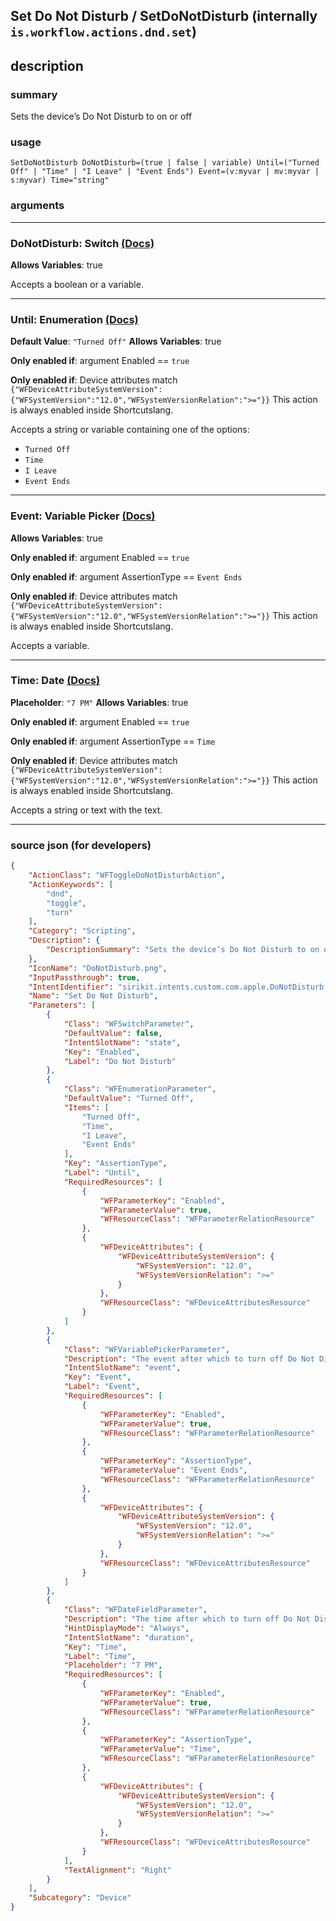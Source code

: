 
## Set Do Not Disturb / SetDoNotDisturb (internally `is.workflow.actions.dnd.set`)


## description

### summary

Sets the device’s Do Not Disturb to on or off


### usage
```
SetDoNotDisturb DoNotDisturb=(true | false | variable) Until=("Turned Off" | "Time" | "I Leave" | "Event Ends") Event=(v:myvar | mv:myvar | s:myvar) Time="string"
```

### arguments

---

### DoNotDisturb: Switch [(Docs)](https://pfgithub.github.io/shortcutslang/gettingstarted#switch-or-expanding-or-boolean-fields)
**Allows Variables**: true



Accepts a boolean
or a variable.

---

### Until: Enumeration [(Docs)](https://pfgithub.github.io/shortcutslang/gettingstarted#enum-select-field)
**Default Value**: `"Turned Off"`
**Allows Variables**: true

**Only enabled if**: argument Enabled == `true`

**Only enabled if**: Device attributes match `{"WFDeviceAttributeSystemVersion":{"WFSystemVersion":"12.0","WFSystemVersionRelation":">="}}` This action is always enabled inside Shortcutslang.

Accepts a string 
or variable
containing one of the options:

- `Turned Off`
- `Time`
- `I Leave`
- `Event Ends`

---

### Event: Variable Picker [(Docs)](https://pfgithub.github.io/shortcutslang/gettingstarted#variable-picker-fields)
**Allows Variables**: true

**Only enabled if**: argument Enabled == `true`

**Only enabled if**: argument AssertionType == `Event Ends`

**Only enabled if**: Device attributes match `{"WFDeviceAttributeSystemVersion":{"WFSystemVersion":"12.0","WFSystemVersionRelation":">="}}` This action is always enabled inside Shortcutslang.

Accepts a variable.

---

### Time: Date [(Docs)](https://pfgithub.github.io/shortcutslang/gettingstarted#text-field)
**Placeholder**: `"7 PM"`
**Allows Variables**: true

**Only enabled if**: argument Enabled == `true`

**Only enabled if**: argument AssertionType == `Time`

**Only enabled if**: Device attributes match `{"WFDeviceAttributeSystemVersion":{"WFSystemVersion":"12.0","WFSystemVersionRelation":">="}}` This action is always enabled inside Shortcutslang.

Accepts a string 
or text
with the text.

---

### source json (for developers)

```json
{
	"ActionClass": "WFToggleDoNotDisturbAction",
	"ActionKeywords": [
		"dnd",
		"toggle",
		"turn"
	],
	"Category": "Scripting",
	"Description": {
		"DescriptionSummary": "Sets the device’s Do Not Disturb to on or off"
	},
	"IconName": "DoNotDisturb.png",
	"InputPassthrough": true,
	"IntentIdentifier": "sirikit.intents.custom.com.apple.DoNotDisturb.Intents.DNDToggleDoNotDisturbIntent",
	"Name": "Set Do Not Disturb",
	"Parameters": [
		{
			"Class": "WFSwitchParameter",
			"DefaultValue": false,
			"IntentSlotName": "state",
			"Key": "Enabled",
			"Label": "Do Not Disturb"
		},
		{
			"Class": "WFEnumerationParameter",
			"DefaultValue": "Turned Off",
			"Items": [
				"Turned Off",
				"Time",
				"I Leave",
				"Event Ends"
			],
			"Key": "AssertionType",
			"Label": "Until",
			"RequiredResources": [
				{
					"WFParameterKey": "Enabled",
					"WFParameterValue": true,
					"WFResourceClass": "WFParameterRelationResource"
				},
				{
					"WFDeviceAttributes": {
						"WFDeviceAttributeSystemVersion": {
							"WFSystemVersion": "12.0",
							"WFSystemVersionRelation": ">="
						}
					},
					"WFResourceClass": "WFDeviceAttributesResource"
				}
			]
		},
		{
			"Class": "WFVariablePickerParameter",
			"Description": "The event after which to turn off Do Not Disturb",
			"IntentSlotName": "event",
			"Key": "Event",
			"Label": "Event",
			"RequiredResources": [
				{
					"WFParameterKey": "Enabled",
					"WFParameterValue": true,
					"WFResourceClass": "WFParameterRelationResource"
				},
				{
					"WFParameterKey": "AssertionType",
					"WFParameterValue": "Event Ends",
					"WFResourceClass": "WFParameterRelationResource"
				},
				{
					"WFDeviceAttributes": {
						"WFDeviceAttributeSystemVersion": {
							"WFSystemVersion": "12.0",
							"WFSystemVersionRelation": ">="
						}
					},
					"WFResourceClass": "WFDeviceAttributesResource"
				}
			]
		},
		{
			"Class": "WFDateFieldParameter",
			"Description": "The time after which to turn off Do Not Disturb",
			"HintDisplayMode": "Always",
			"IntentSlotName": "duration",
			"Key": "Time",
			"Label": "Time",
			"Placeholder": "7 PM",
			"RequiredResources": [
				{
					"WFParameterKey": "Enabled",
					"WFParameterValue": true,
					"WFResourceClass": "WFParameterRelationResource"
				},
				{
					"WFParameterKey": "AssertionType",
					"WFParameterValue": "Time",
					"WFResourceClass": "WFParameterRelationResource"
				},
				{
					"WFDeviceAttributes": {
						"WFDeviceAttributeSystemVersion": {
							"WFSystemVersion": "12.0",
							"WFSystemVersionRelation": ">="
						}
					},
					"WFResourceClass": "WFDeviceAttributesResource"
				}
			],
			"TextAlignment": "Right"
		}
	],
	"Subcategory": "Device"
}
```
